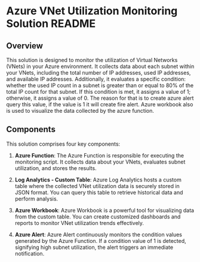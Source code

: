 # Azure VNet Utilization Monitoring Solution README

## Overview

This solution is designed to monitor the utilization of Virtual Networks (VNets) in your Azure environment. It collects data about each subnet within your VNets, including the total number of IP addresses, used IP addresses, and available IP addresses. Additionally, it evaluates a specific condition: whether the used IP count in a subnet is greater than or equal to 80% of the total IP count for that subnet. If this condition is met, it assigns a value of 1; otherwise, it assigns a value of 0. The reason for that is to create azure alert query this value, if the value is 1 it will create fire alert.
Azure workbook also is used to visualize the data collected by the azure function.

## Components

This solution comprises four key components:

1. **Azure Function**: The Azure Function is responsible for executing the monitoring script. It collects data about your VNets, evaluates subnet utilization, and stores the results.

2. **Log Analytics - Custom Table**: Azure Log Analytics hosts a custom table where the collected VNet utilization data is securely stored in JSON format. You can query this table to retrieve historical data and perform analysis.

3. **Azure Workbook**: Azure Workbook is a powerful tool for visualizing data from the custom table. You can create customized dashboards and reports to monitor VNet utilization trends effectively.

4. **Azure Alert**: Azure Alert continuously monitors the condition values generated by the Azure Function. If a condition value of 1 is detected, signifying high subnet utilization, the alert triggers an immediate notification.


